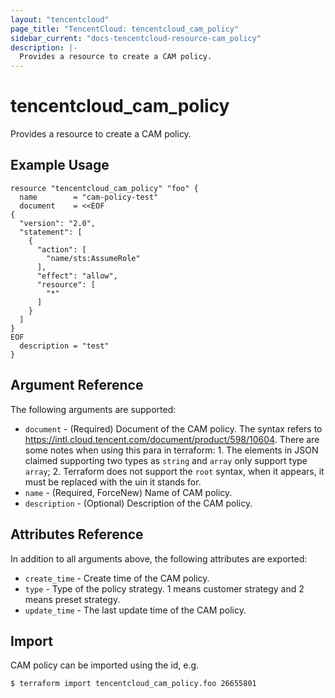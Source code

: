 ```yaml
---
layout: "tencentcloud"
page_title: "TencentCloud: tencentcloud_cam_policy"
sidebar_current: "docs-tencentcloud-resource-cam_policy"
description: |-
  Provides a resource to create a CAM policy.
---
```


# tencentcloud_cam_policy

Provides a resource to create a CAM policy.

## Example Usage

```hcl
resource "tencentcloud_cam_policy" "foo" {
  name        = "cam-policy-test"
  document    = <<EOF
{
  "version": "2.0",
  "statement": [
    {
      "action": [
        "name/sts:AssumeRole"
      ],
      "effect": "allow",
      "resource": [
        "*"
      ]
    }
  ]
}
EOF
  description = "test"
}
```

## Argument Reference

The following arguments are supported:

* `document` - (Required) Document of the CAM policy. The syntax refers to https://intl.cloud.tencent.com/document/product/598/10604. There are some notes when using this para in terraform: 1. The elements in JSON claimed supporting two types as `string` and `array` only support type `array`; 2. Terraform does not support the `root` syntax, when it appears, it must be replaced with the uin it stands for.
* `name` - (Required, ForceNew) Name of CAM policy.
* `description` - (Optional) Description of the CAM policy.

## Attributes Reference

In addition to all arguments above, the following attributes are exported:

* `create_time` - Create time of the CAM policy.
* `type` - Type of the policy strategy. 1 means customer strategy and 2 means preset strategy.
* `update_time` - The last update time of the CAM policy.


## Import

CAM policy can be imported using the id, e.g.

```
$ terraform import tencentcloud_cam_policy.foo 26655801
```

